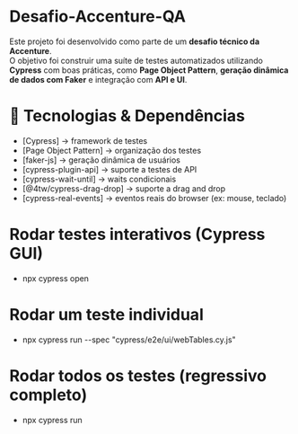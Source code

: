 # Desafio-Accenture-QA

Este projeto foi desenvolvido como parte de um **desafio técnico da Accenture**.  
O objetivo foi construir uma suíte de testes automatizados utilizando **Cypress** com boas práticas, como **Page Object Pattern**, **geração dinâmica de dados com Faker** e integração com **API e UI**.


# 🔧 Tecnologias & Dependências

- [Cypress] → framework de testes
- [Page Object Pattern] → organização dos testes
- [faker-js] → geração dinâmica de usuários
- [cypress-plugin-api] → suporte a testes de API
- [cypress-wait-until] → waits condicionais
- [@4tw/cypress-drag-drop] → suporte a drag and drop
- [cypress-real-events] → eventos reais do browser (ex: mouse, teclado)

# Rodar testes interativos (Cypress GUI)
- npx cypress open

# Rodar um teste individual
- npx cypress run --spec "cypress/e2e/ui/webTables.cy.js"
  
# Rodar todos os testes (regressivo completo)
- npx cypress run


